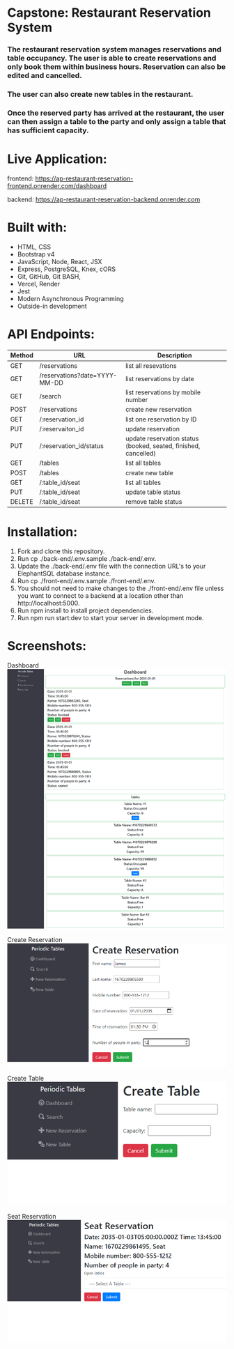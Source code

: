 # Capstone: Restaurant Reservation System

### The restaurant reservation system manages reservations and table occupancy. The user is able to create reservations and only book them within business hours. Reservation can also be edited and cancelled.

### The user can also create new tables in the restaurant.

### Once the reserved party has arrived at the restaurant, the user can then assign a table to the party and only assign a table that has sufficient capacity.

# Live Application:
frontend: https://ap-restaurant-reservation-frontend.onrender.com/dashboard

backend: https://ap-restaurant-reservation-backend.onrender.com

# Built with:
- HTML, CSS
- Bootstrap v4
- JavaScript, Node, React, JSX
- Express, PostgreSQL, Knex, cORS
- Git, GitHub, Git BASH,
- Vercel, Render
- Jest
- Modern Asynchronous Programming
- Outside-in development

# API Endpoints:
| Method | URL | Description |
| ------ | --- | ----------- |
| GET | /reservations | list all resevations |
| GET | /reservations?date=YYYY-MM-DD | list reservations by date |
| GET | /search | list reservations by mobile number
| POST | /reservations | create new reservation |
| GET | /:reservation_id | list one reservation by ID |
| PUT | /:reservaiton_id | update reservation |
| PUT | /:reservation_id/status | update reservation status (booked, seated, finished, cancelled) |
| GET | /tables | list all tables |
| POST | /tables | create new table |
| GET | /:table_id/seat | list all tables |
| PUT | /:table_id/seat | update table status |
| DELETE | /:table_id/seat | remove table status |

# Installation:
1. Fork and clone this repository.
2. Run cp ./back-end/.env.sample ./back-end/.env.
3. Update the ./back-end/.env file with the connection URL's to your ElephantSQL database instance.
4. Run cp ./front-end/.env.sample ./front-end/.env.
5. You should not need to make changes to the ./front-end/.env file unless you want to connect to a backend at a location other than http://localhost:5000.
6. Run npm install to install project dependencies.
7. Run npm run start:dev to start your server in development mode.

# Screenshots:
Dashboard
![This is an image](/images/dashboard.png)

Create Reservation
![This is an image](/images/create_reservation.png)

Create Table
![This is an image](/images/create_table.png)

Seat Reservation
![This is an image](/images/seat_reservation.png)